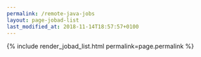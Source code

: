 ```yaml
---
permalink: /remote-java-jobs
layout: page-jobad-list
last_modified_at: 2018-11-14T18:57:57+0100
---
```

{% include render_jobad_list.html permalink=page.permalink %}
